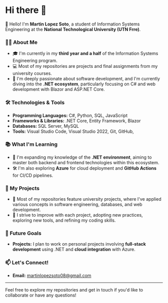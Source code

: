 # Hi there 👋

👋 Hello! I'm **Martin Lopez Soto**, a student of Information Systems Engineering at the **National Technological University (UTN Frre)**.

### 👨‍🎓 About Me
- 🎓 I'm currently in my **third year and a half** of the Information Systems Engineering program.
- 💻 Most of my repositories are projects and final assignments from my university courses.
- 🚀 I'm deeply passionate about software development, and I'm currently diving into the **.NET ecosystem**, particularly focusing on C# and web development with Blazor and ASP.NET Core.

### 🛠️ Technologies & Tools
- **Programming Languages:** C#, Python, SQL, JavaScript
- **Frameworks & Libraries:** .NET Core, Entity Framework, Blazor
- **Databases:** SQL Server, MySQL
- **Tools:** Visual Studio Code, Visual Studio 2022, Git, GitHub, 

### 📚 What I'm Learning
- 🌱 I'm expanding my knowledge of the **.NET environment**, aiming to master both backend and frontend technologies within this ecosystem.
- 🛠️ I'm also exploring **Azure** for cloud deployment and **GitHub Actions** for CI/CD pipelines.

### 💼 My Projects
- 📂 Most of my repositories feature university projects, where I've applied various concepts in software engineering, databases, and web development.
- 🎯 I strive to improve with each project, adopting new practices, exploring new tools, and refining my coding skills.

### 🚀 Future Goals
- **Projects:** I plan to work on personal projects involving **full-stack development** using .NET and **cloud integration** with Azure.

### 📫 Let's Connect!
- **Email:** [martinlopezsoto08@gmail.com](mailto:martinlopezsoto08@gmail.com)

---

Feel free to explore my repositories and get in touch if you'd like to collaborate or have any questions!
